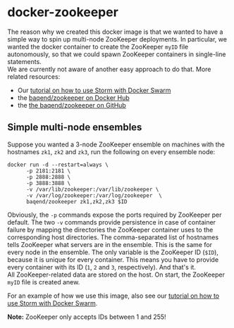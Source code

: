 # docker-zookeeper
The reason why we created this docker image is that we wanted to have a simple way to spin up multi-node ZooKeeper deployments. In particular, we wanted the docker container to create the ZooKeeper `myID` file autonomously, so that we could spawn ZooKeeper containers in single-line statements.  
We are currently not aware of another easy approach to do that. More related resources:

- Our [tutorial on how to use Storm with Docker Swarm](https://github.com/Baqend/tutorial-swarm-storm)
- the [baqend/zookeeper on Docker Hub](https://hub.docker.com/r/baqend/zookeeper/)
- the [the baqend/zookeeper on GitHub](https://github.com/Baqend/docker-zookeeper)

## Simple multi-node ensembles

Suppose you wanted a 3-node ZooKeeper ensemble on machines with the hostnames `zk1`, `zk2` and `zk3`, run the following on every ensemble node:

	docker run -d --restart=always \
	      -p 2181:2181 \
	      -p 2888:2888 \
	      -p 3888:3888 \
	      -v /var/lib/zookeeper:/var/lib/zookeeper \
	      -v /var/log/zookeeper:/var/log/zookeeper  \
	      baqend/zookeeper zk1,zk2,zk3 $ID
Obviously, the `-p` commands expose the ports required by ZooKeeper per default. The two `-v` commands provide persistence in case of container failure by mapping the directories the ZooKeeper container uses to the corresponding host directories. The comma-separated list of hostnames tells ZooKeeper what servers are in the ensemble. This is the same for every node in the ensemble. The only variable is the ZooKeeper ID (`$ID`), because it is unique for every container. This means you have to provide every container with its ID (`1`, `2` and `3`, respectively). And that's it.  
All ZooKeeper-related data are stored on the host. On start, the ZooKeeper `myID` file is created anew.

For an example of how we use this image, also see our [tutorial on how to use Storm with Docker Swarm](https://github.com/Baqend/tutorial-swarm-storm).

**Note:** ZooKeeper only accepts IDs between 1 and 255!
